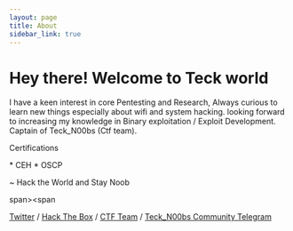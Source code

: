 ```yaml
---
layout: page
title: About
sidebar_link: true
---
```


<h1 class="message">
  Hey there! Welcome to Teck world
</h1>

I have a keen interest in core Pentesting and Research, Always curious to learn new things especially about wifi and system hacking.
looking forward to increasing my knowledge in Binary exploitation / Exploit Development. Captain of Teck_N00bs (Ctf team).
<p class="message">
  Certifications
</p>
* CEH
* OSCP

~ Hack the World and Stay Noob

span></span><script src="https://www.hackthebox.eu/badge/966"></script></span><span

[Twitter](https://twitter.com/Teck__K2) / [Hack The Box](https://www.hackthebox.eu/profile/966) / [CTF Team](https://ctftime.org/team/20102) /
[Teck_N00bs Community Telegram](https://t.me/Teck_N00bs)
